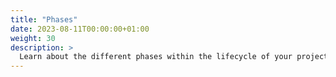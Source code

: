 ```yaml
---
title: "Phases"
date: 2023-08-11T00:00:00+01:00
weight: 30
description: >
  Learn about the different phases within the lifecycle of your project.
---
```

